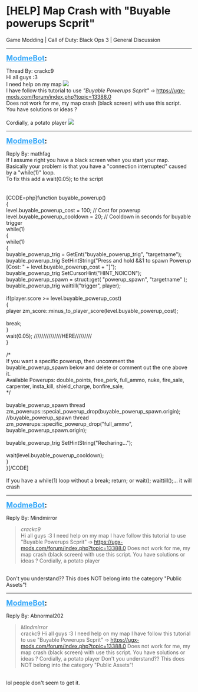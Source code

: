 # [HELP] Map Crash with "Buyable powerups Scprit"
Game Modding | Call of Duty: Black Ops 3 | General Discussion

---
<strong style="font-size: 1.4em;"><span style="text-decoration: underline;text-decoration-color: #34a7f9;"><span style="color:#34a7f9;">ModmeBot</span></span>:</strong>

<p>Thread By: crackc9<br />Hi all guys :3<br />I need help on my map <img style="max-width: 500px;" src="http://aviacreations.com/modme/emoticons/cwy.png"><br />I have follow this tutorial to use <em>&quot;Buyable Powerups Scprit&quot; </em>➩ <a href="https://ugx-mods.com/forum/index.php?topic=13388.0">https://ugx-mods.com/forum/index.php?topic=13388.0</a><br />Does not work for me, my map crash (black screen) with use this script.<br />You have solutions or ideas ?<br /> <br />Cordially, a potato player <img style="max-width: 500px;" src="http://aviacreations.com/modme/emoticons/allthings.png"></p>

---
<strong style="font-size: 1.4em;"><span style="text-decoration: underline;text-decoration-color: #34a7f9;"><span style="color:#34a7f9;">ModmeBot</span></span>:</strong>

<p>Reply By: mathfag<br />If I assume right you have a black screen when you start your map.<br />Basically your problem is that you have a &quot;connection interrupted&quot; caused by a &quot;while(1)&quot; loop.<br />To fix this add a wait(0.05); to the script<br /> <br /> <br />[CODE=php]function buyable_powerup()<br />{<br />	level.buyable_powerup_cost = 100; // Cost for powerup<br />	level.buyable_powerup_cooldown = 20; // Cooldown in seconds for buyable trigger<br />	while(1)<br />	{<br />		while(1)<br />		{<br />			buyable_powerup_trig = GetEnt(&quot;buyable_powerup_trig&quot;, &quot;targetname&quot;);	<br />			buyable_powerup_trig SetHintString(&quot;Press and hold &amp;&amp;1 to spawn Powerup [Cost: &quot; + level.buyable_powerup_cost + &quot;]&quot;);<br />			buyable_powerup_trig SetCursorHint(&quot;HINT_NOICON&quot;);<br />			buyable_powerup_spawn = struct::get( &quot;powerup_spawn&quot;, &quot;targetname&quot; );<br />			buyable_powerup_trig waittill(&quot;trigger&quot;, player);<br /><br />			if(player.score &gt;= level.buyable_powerup_cost)<br />			{<br />				player zm_score::minus_to_player_score(level.buyable_powerup_cost);<br /><br />				break;<br />			}<br />wait(0.05); ///////////////HERE/////////<br />		}<br /><br />		/*<br />			If you want a specific powerup, then uncomment the buyable_powerup_spawn below and delete or comment out the one above it.<br />			Available Powerups: double_points, free_perk, full_ammo, nuke, fire_sale, carpenter, insta_kill, shield_charge, bonfire_sale,<br />		*/<br /><br />		buyable_powerup_spawn thread zm_powerups::special_powerup_drop(buyable_powerup_spawn.origin);<br />		//buyable_powerup_spawn thread zm_powerups::specific_powerup_drop(&quot;full_ammo&quot;, buyable_powerup_spawn.origin);<br /><br />		buyable_powerup_trig SetHintString(&quot;Recharing...&quot;);<br /><br />		wait(level.buyable_powerup_cooldown);<br />	}<br />}[/CODE]<br /> <br />If you have a while(1) loop without a break; return; or wait(); waittill();... it will crash</p>

---
<strong style="font-size: 1.4em;"><span style="text-decoration: underline;text-decoration-color: #34a7f9;"><span style="color:#34a7f9;">ModmeBot</span></span>:</strong>

<p>Reply By: Mindmirror<br /><blockquote><em>crackc9</em><br />Hi all guys :3 I need help on my map I have follow this tutorial to use &quot;Buyable Powerups Scprit&quot; ➩ <a href="https://ugx-mods.com/forum/index.php?topic=13388.0">https://ugx-mods.com/forum/index.php?topic=13388.0</a> Does not work for me, my map crash (black screen) with use this script. You have solutions or ideas ?   Cordially, a potato player </blockquote><br /> Don&#39;t you understand?? This does NOT belong into the category &quot;Public Assets&quot;!</p>

---
<strong style="font-size: 1.4em;"><span style="text-decoration: underline;text-decoration-color: #34a7f9;"><span style="color:#34a7f9;">ModmeBot</span></span>:</strong>

<p>Reply By: Abnormal202<br /><blockquote><em>Mindmirror</em><br />crackc9 Hi all guys :3 I need help on my map I have follow this tutorial to use &quot;Buyable Powerups Scprit&quot; ➩ <a href="https://ugx-mods.com/forum/index.php?topic=13388.0">https://ugx-mods.com/forum/index.php?topic=13388.0</a> Does not work for me, my map crash (black screen) with use this script. You have solutions or ideas ?   Cordially, a potato player   Don&#39;t you understand?? This does NOT belong into the category &quot;Public Assets&quot;!</blockquote><br /> lol people don&#39;t seem to get it.</p>
